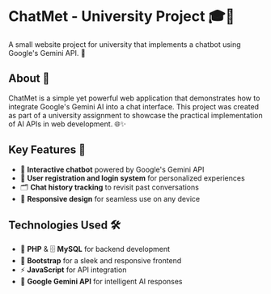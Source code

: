 # ChatMet - University Project 🎓💬

A small website project for university that implements a chatbot using Google's Gemini API. 🚀

## About 📖

ChatMet is a simple yet powerful web application that demonstrates how to integrate Google's Gemini AI into a chat interface. This project was created as part of a university assignment to showcase the practical implementation of AI APIs in web development. 🌐✨

## Key Features 🌟

- 🤖 **Interactive chatbot** powered by Google's Gemini API
- 🔐 **User registration and login system** for personalized experiences
- 🗂️ **Chat history tracking** to revisit past conversations
- 📱 **Responsive design** for seamless use on any device

## Technologies Used 🛠️

- 🐘 **PHP** & 🗄️ **MySQL** for backend development
- 🎨 **Bootstrap** for a sleek and responsive frontend
- ⚡ **JavaScript** for API integration
- 🌌 **Google Gemini API** for intelligent AI responses


